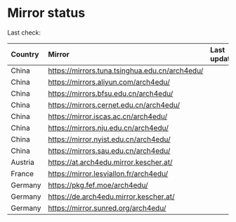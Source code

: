 <script src="./time.js"></script>
# Mirror status
Last check: <script type="text/javascript">localize(1734211223.0214922);</script>

|Country|Mirror|Last update|
|:------|:-----|:----------|
|China|https://mirrors.tuna.tsinghua.edu.cn/arch4edu/|<script type="text/javascript">localize(1734158504);</script>|
|China|https://mirrors.aliyun.com/arch4edu/|<script type="text/javascript">localize(1734158504);</script>|
|China|https://mirrors.bfsu.edu.cn/arch4edu/|<script type="text/javascript">localize(1734158504);</script>|
|China|https://mirrors.cernet.edu.cn/arch4edu/|<script type="text/javascript">localize(1734158504);</script>|
|China|https://mirror.iscas.ac.cn/arch4edu/|<script type="text/javascript">localize(1734158504);</script>|
|China|https://mirrors.nju.edu.cn/arch4edu/|<script type="text/javascript">localize(1734158504);</script>|
|China|https://mirror.nyist.edu.cn/arch4edu/|<script type="text/javascript">localize(1734158504);</script>|
|China|https://mirrors.sau.edu.cn/arch4edu/|<script type="text/javascript">localize(1731653531);</script>|
|Austria|https://at.arch4edu.mirror.kescher.at/|<script type="text/javascript">localize(1734158504);</script>|
|France|https://mirror.lesviallon.fr/arch4edu/|<script type="text/javascript">localize(1734158504);</script>|
|Germany|https://pkg.fef.moe/arch4edu/|<script type="text/javascript">localize(1734158504);</script>|
|Germany|https://de.arch4edu.mirror.kescher.at/|<script type="text/javascript">localize(1734158504);</script>|
|Germany|https://mirror.sunred.org/arch4edu/|<script type="text/javascript">localize(1734158504);</script>|

<script src="./tablefilter/tablefilter.js"></script>
<script src="./table.js"></script>